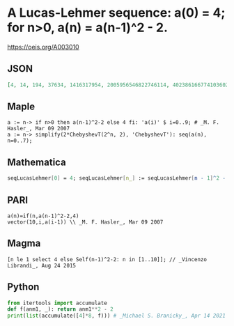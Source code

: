 # A Lucas\-Lehmer sequence: a\(0\) \= 4; for n\>0, a\(n\) \= a\(n\-1\)^2 \- 2\.
https://oeis.org/A003010
## JSON
```JSON
[4, 14, 194, 37634, 1416317954, 2005956546822746114, 4023861667741036022825635656102100994, 16191462721115671781777559070120513664958590125499158514329308740975788034]
```
## Maple
```Maple
a := n-> if n>0 then a(n-1)^2-2 else 4 fi: 'a(i)' $ i=0..9; # _M. F. Hasler_, Mar 09 2007
a := n-> simplify(2*ChebyshevT(2^n, 2), 'ChebyshevT'): seq(a(n), n=0..7);
```
## Mathematica
```Mathematica
seqLucasLehmer[0] = 4; seqLucasLehmer[n_] := seqLucasLehmer[n - 1]^2 - 2; Array[seqLucasLehmer, 8, 0] (* _Robert G. Wilson v_, Jun 28 2012 *)
```
## PARI
```PARI
a(n)=if(n,a(n-1)^2-2,4)
vector(10,i,a(i-1)) \\ _M. F. Hasler_, Mar 09 2007
```
## Magma
```Magma
[n le 1 select 4 else Self(n-1)^2-2: n in [1..10]]; // _Vincenzo Librandi_, Aug 24 2015
```
## Python
```Python
from itertools import accumulate
def f(anm1, _): return anm1**2 - 2
print(list(accumulate([4]*8, f))) # _Michael S. Branicky_, Apr 14 2021
```
